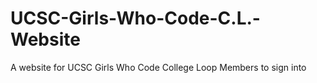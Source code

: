 # UCSC-Girls-Who-Code-C.L.-Website
A website for UCSC Girls Who Code College Loop Members to sign into
